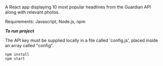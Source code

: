 A React app displaying 10 most popular headlines from the Guardian API along with relevant photos.

Requirements: Javascript, Node.js, npm

***To run project***

The API key must be supplied locally in a file called 'config.js', placed inside an array called "config".

```
npm install
npm start

```
